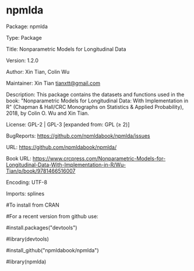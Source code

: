 # npmlda
Package: npmlda

Type: Package

Title: Nonparametric Models for Longitudinal Data

Version: 1.2.0

Author: Xin Tian, Colin Wu 

Maintainer: Xin Tian <tianxtt@gmail.com>

Description: This package contains the datasets and functions used in the book: "Nonparametric Models for Longitudinal Data: With Implementation in R" (Chapman & Hall/CRC Monographs on Statistics & Applied Probability), 2018, by Colin O. Wu and Xin Tian.  

License: 	GPL-2 | GPL-3 [expanded from: GPL (≥ 2)]

BugReports:	https://github.com/npmldabook/npmlda/issues

URL:	https://github.com/npmldabook/npmlda/

Book URL: https://www.crcpress.com/Nonparametric-Models-for-Longitudinal-Data-With-Implementation-in-R/Wu-Tian/p/book/9781466516007

Encoding: UTF-8

Imports: 
   splines

#To install from CRAN 

#For a recent version from github use:

#install.packages("devtools")

#library(devtools)

#install_github("npmldabook/npmlda")

#library(npmlda)

